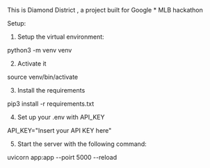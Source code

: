 This is Diamond District , a project built for Google * MLB hackathon


Setup:

1) Setup the virtual environment:

python3 -m venv venv

2) Activate it

source venv/bin/activate

3) Install the requirements 

pip3 install -r requirements.txt

4) Set up your .env with API_KEY 

API_KEY="Insert your API KEY here"

5) Start the server with the following command:

uvicorn app:app --poirt 5000 --reload


